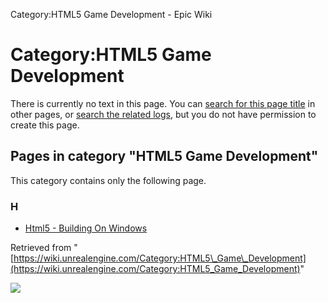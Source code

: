 Category:HTML5 Game Development - Epic Wiki                    

Category:HTML5 Game Development
===============================

There is currently no text in this page. You can [search for this page title](/Special:Search/HTML5_Game_Development "Special:Search/HTML5 Game Development") in other pages, or [search the related logs](https://wiki.unrealengine.com/index.php?title=Special:Log&page=Category:HTML5_Game_Development), but you do not have permission to create this page.

Pages in category "HTML5 Game Development"
------------------------------------------

This category contains only the following page.

### H

*   [Html5 - Building On Windows](/Html5_-_Building_On_Windows "Html5 - Building On Windows")

Retrieved from "[https://wiki.unrealengine.com/Category:HTML5\_Game\_Development](https://wiki.unrealengine.com/Category:HTML5_Game_Development)"

  ![](https://tracking.unrealengine.com/track.png)